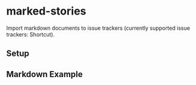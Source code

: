 # marked-stories

Import markdown documents to issue trackers (currently supported issue trackers: Shortcut).

## Setup 


## Markdown Example
